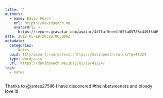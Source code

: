 ```yaml
---
title: ''
authors:
  - name: David Peach
    url: https://davidpeach.me
    avatarUrl: >-
      https://secure.gravatar.com/avatar/4d7faf5eee1f055a85788c44936b8995eaab6dfb004e7854ec747ccb272e91ee?s=96&d=mm&r=g
date: 2012-05-19T20:29:00.000Z
metadata:
  categories:
    - Notes
  uuid: 11ty/import::wordpress::https://davidpeach.co.uk/?p=41324
  type: wordpress
  url: https://davidpeach.me/2012/05/19/41324/
tags:
  - notes
---
```

Thanks to @james27586 I have discovered #theinbetweeners and bloody love it!